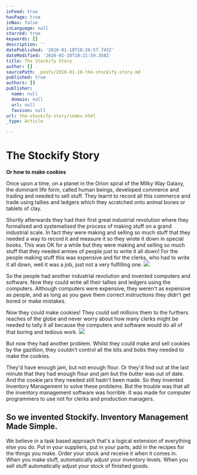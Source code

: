 ```yaml
---
inFeed: true
hasPage: true
inNav: false
inLanguage: null
starred: true
keywords: []
description: ''
datePublished: '2016-01-18T18:26:57.743Z'
dateModified: '2016-01-18T18:21:59.358Z'
title: The Stockify Story
author: []
sourcePath: _posts/2016-01-18-the-stockify-story.md
published: true
authors: []
publisher:
  name: null
  domain: null
  url: null
  favicon: null
url: the-stockify-story/index.html
_type: Article

---
```

# The Stockify Story

**Or how to make cookies**

Once upon a time, on a planet in the Orion spiral of the Milky Way Galaxy, the dominant life form, called human beings, developed commerce and trading and needed to sell stuff. They learnt to record all this commerce and trade using tallies and ledgers which they scratched onto animal bones or tablets of clay.

Shortly afterwards they had their first great industrial revolution where they formalised and systematised the process of making stuff on a grand industrial scale. In fact they were making and selling so much stuff that they needed a way to record it and measure it so they wrote it down in special books. This was OK for a while but they were making and selling so much stuff that they needed armies of people just to write it all down! For the people making stuff this was expensive and for the clerks, who had to write it all down, well it was a job, just not a very fulfilling one.
![](https://the-grid-user-content.s3-us-west-2.amazonaws.com/920e217f-68e5-4365-9fb0-b078da06bc70.jpg)

So the people had another industrial revolution and invented computers and software. Now they could write all their tallies and ledgers using the computers. Although computers were expensive, they weren't as expensive as people, and as long as you gave them correct instructions they didn't get bored or make mistakes.

Now they could make cookies! They could sell millions them to the furthers reaches of the globe and never worry about how many clerks might be needed to tally it all because the computers and software would do all of that boring and tedious work.
![](https://the-grid-user-content.s3-us-west-2.amazonaws.com/ee838b3a-541c-4b7f-8d58-c39608ce1814.jpg)

But now they had another problem. Whilst they could make and sell cookies by the gazillion, they couldn't control all the bits and bobs they needed to make the cookies.

They'd have enough jam, but not enough flour.  Or they'd find out at the last minute that they had enough flour and jam but the butter was out of date. And the cookie jars they needed still hadn't been made. So they invented Inventory Management to solve these problems. But the trouble was that all the inventory management software was horrible. It was made for computer programmers to use not for clerks and production managers. 

## So we invented Stockify. Inventory Management Made Simple.

We believe in a task based approach that's a logical extension of everything else you do. Put in your suppliers, put in your parts, add in the recipes for the things you make. Order your stock and receive it when it comes in. When you make stuff, automatically adjust your inventory levels. When you sell stuff automatically adjust your stock of finished goods.